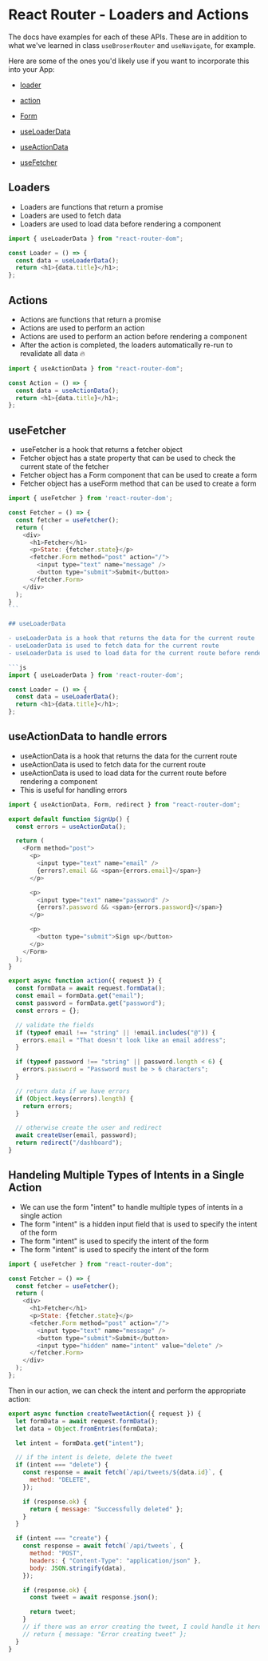 # React Router - Loaders and Actions

The docs have examples for each of these APIs.  These are in addition to what we've learned in class `useBroserRouter` and `useNavigate`, for example.

Here are some of the ones you'd likely use if you want to incorporate this into your App:

- [loader](https://reactrouter.com/en/main/route/loader)

- [action](https://reactrouter.com/en/main/route/action)

- [Form](https://reactrouter.com/en/main/components/form)

- [useLoaderData](https://reactrouter.com/en/main/hooks/use-loader-data)

- [useActionData](https://reactrouter.com/en/main/hooks/use-action-data)

- [useFetcher](https://reactrouter.com/en/main/hooks/use-fetcher)

## Loaders

- Loaders are functions that return a promise
- Loaders are used to fetch data
- Loaders are used to load data before rendering a component

```js
import { useLoaderData } from "react-router-dom";

const Loader = () => {
  const data = useLoaderData();
  return <h1>{data.title}</h1>;
};
```

## Actions

- Actions are functions that return a promise
- Actions are used to perform an action
- Actions are used to perform an action before rendering a component
- After the action is completed, the loaders automatically re-run to revalidate all data 🔥

```js
import { useActionData } from "react-router-dom";

const Action = () => {
  const data = useActionData();
  return <h1>{data.title}</h1>;
};
```

## useFetcher

- useFetcher is a hook that returns a fetcher object
- Fetcher object has a state property that can be used to check the current state of the fetcher
- Fetcher object has a Form component that can be used to create a form
- Fetcher object has a useForm method that can be used to create a form

````js
import { useFetcher } from 'react-router-dom';

const Fetcher = () => {
  const fetcher = useFetcher();
  return (
    <div>
      <h1>Fetcher</h1>
      <p>State: {fetcher.state}</p>
      <fetcher.Form method="post" action="/">
        <input type="text" name="message" />
        <button type="submit">Submit</button>
      </fetcher.Form>
    </div>
  );
}
```

## useLoaderData

- useLoaderData is a hook that returns the data for the current route
- useLoaderData is used to fetch data for the current route
- useLoaderData is used to load data for the current route before rendering a component

```js
import { useLoaderData } from 'react-router-dom';

const Loader = () => {
  const data = useLoaderData();
  return <h1>{data.title}</h1>;
};
````

## useActionData to handle errors

- useActionData is a hook that returns the data for the current route
- useActionData is used to fetch data for the current route
- useActionData is used to load data for the current route before rendering a component
- This is useful for handling errors

```js
import { useActionData, Form, redirect } from "react-router-dom";

export default function SignUp() {
  const errors = useActionData();

  return (
    <Form method="post">
      <p>
        <input type="text" name="email" />
        {errors?.email && <span>{errors.email}</span>}
      </p>

      <p>
        <input type="text" name="password" />
        {errors?.password && <span>{errors.password}</span>}
      </p>

      <p>
        <button type="submit">Sign up</button>
      </p>
    </Form>
  );
}

export async function action({ request }) {
  const formData = await request.formData();
  const email = formData.get("email");
  const password = formData.get("password");
  const errors = {};

  // validate the fields
  if (typeof email !== "string" || !email.includes("@")) {
    errors.email = "That doesn't look like an email address";
  }

  if (typeof password !== "string" || password.length < 6) {
    errors.password = "Password must be > 6 characters";
  }

  // return data if we have errors
  if (Object.keys(errors).length) {
    return errors;
  }

  // otherwise create the user and redirect
  await createUser(email, password);
  return redirect("/dashboard");
}
```

## Handeling Multiple Types of Intents in a Single Action

- We can use the form "intent" to handle multiple types of intents in a single action
- The form "intent" is a hidden input field that is used to specify the intent of the form
- The form "intent" is used to specify the intent of the form
- The form "intent" is used to specify the intent of the form

```js
import { useFetcher } from "react-router-dom";

const Fetcher = () => {
  const fetcher = useFetcher();
  return (
    <div>
      <h1>Fetcher</h1>
      <p>State: {fetcher.state}</p>
      <fetcher.Form method="post" action="/">
        <input type="text" name="message" />
        <button type="submit">Submit</button>
        <input type="hidden" name="intent" value="delete" />
      </fetcher.Form>
    </div>
  );
};
```

Then in our action, we can check the intent and perform the appropriate action:

```js
export async function createTweetAction({ request }) {
  let formData = await request.formData();
  let data = Object.fromEntries(formData);

  let intent = formData.get("intent");

  // if the intent is delete, delete the tweet
  if (intent === "delete") {
    const response = await fetch(`/api/tweets/${data.id}`, {
      method: "DELETE",
    });

    if (response.ok) {
      return { message: "Successfully deleted" };
    }
  }

  if (intent === "create") {
    const response = await fetch(`/api/tweets`, {
      method: "POST",
      headers: { "Content-Type": "application/json" },
      body: JSON.stringify(data),
    });

    if (response.ok) {
      const tweet = await response.json();

      return tweet;
    }
    // if there was an error creating the tweet, I could handle it here
    // return { message: "Error creating tweet" };
  }
}
```

